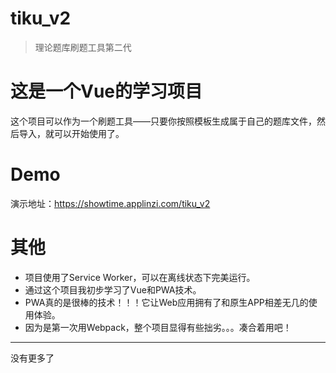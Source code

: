# tiku_v2

> 理论题库刷题工具第二代

# 这是一个Vue的学习项目

这个项目可以作为一个刷题工具——只要你按照模板生成属于自己的题库文件，然后导入，就可以开始使用了。

# Demo

演示地址：https://showtime.applinzi.com/tiku_v2

# 其他

- 项目使用了Service Worker，可以在离线状态下完美运行。
- 通过这个项目我初步学习了Vue和PWA技术。
- PWA真的是很棒的技术！！！它让Web应用拥有了和原生APP相差无几的使用体验。
- 因为是第一次用Webpack，整个项目显得有些拙劣。。。凑合着用吧！

---

没有更多了
